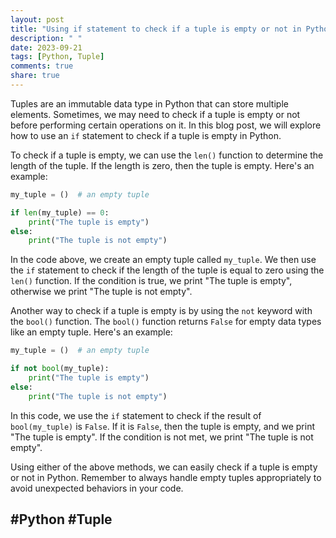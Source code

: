```yaml
---
layout: post
title: "Using if statement to check if a tuple is empty or not in Python"
description: " "
date: 2023-09-21
tags: [Python, Tuple]
comments: true
share: true
---
```


Tuples are an immutable data type in Python that can store multiple elements. Sometimes, we may need to check if a tuple is empty or not before performing certain operations on it. In this blog post, we will explore how to use an `if` statement to check if a tuple is empty in Python.

To check if a tuple is empty, we can use the `len()` function to determine the length of the tuple. If the length is zero, then the tuple is empty. Here's an example:

```python
my_tuple = ()  # an empty tuple

if len(my_tuple) == 0:
    print("The tuple is empty")
else:
    print("The tuple is not empty")
```

In the code above, we create an empty tuple called `my_tuple`. We then use the `if` statement to check if the length of the tuple is equal to zero using the `len()` function. If the condition is true, we print "The tuple is empty", otherwise we print "The tuple is not empty".

Another way to check if a tuple is empty is by using the `not` keyword with the `bool()` function. The `bool()` function returns `False` for empty data types like an empty tuple. Here's an example:

```python
my_tuple = ()  # an empty tuple

if not bool(my_tuple):
    print("The tuple is empty")
else:
    print("The tuple is not empty")
```

In this code, we use the `if` statement to check if the result of `bool(my_tuple)` is `False`. If it is `False`, then the tuple is empty, and we print "The tuple is empty". If the condition is not met, we print "The tuple is not empty".

Using either of the above methods, we can easily check if a tuple is empty or not in Python. Remember to always handle empty tuples appropriately to avoid unexpected behaviors in your code.

## #Python #Tuple